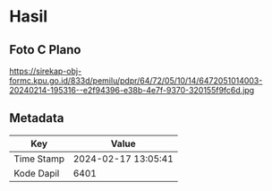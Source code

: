 # Hasil

## Foto C Plano

https://sirekap-obj-formc.kpu.go.id/833d/pemilu/pdpr/64/72/05/10/14/6472051014003-20240214-195316--e2f94396-e38b-4e7f-9370-320155f9fc6d.jpg


## Metadata

| Key        | Value               |
| ---------- | ------------------- |
| Time Stamp | 2024-02-17 13:05:41 |
| Kode Dapil | 6401                |



